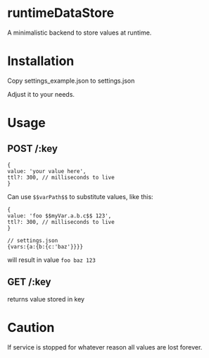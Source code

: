 # runtimeDataStore

A minimalistic backend to store values at runtime.

# Installation

Copy settings_example.json to settings.json

Adjust it to your needs.

# Usage

## POST /:key

```json5
{
value: 'your value here',
ttl?: 300, // milliseconds to live
}
```

Can use `$$varPath$$` to substitute values, like this:

```json5
{
value: 'foo $$myVar.a.b.c$$ 123',
ttl?: 300, // milliseconds to live
}

// settings.json
{vars:{a:{b:{c:'baz'}}}}
```

will result in value `foo baz 123` 

## GET /:key

returns value stored in key

# Caution

If service is stopped for whatever reason all values are lost forever.
